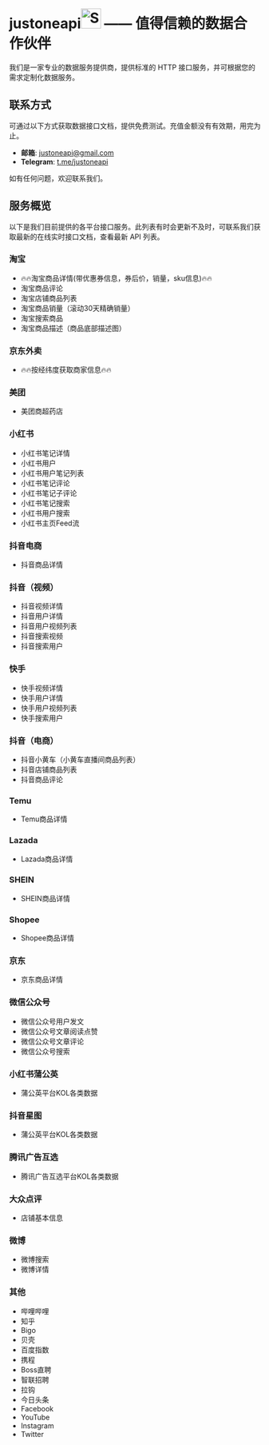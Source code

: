 # justoneapi<img src="./scrapyman_no_backgroud_100_100.png" alt="Scrapyman Logo" width="40" height="40"/> —— 值得信赖的数据合作伙伴

我们是一家专业的数据服务提供商，提供标准的 HTTP 接口服务，并可根据您的需求定制化数据服务。

## 联系方式

可通过以下方式获取数据接口文档，提供免费测试。充值金额没有有效期，用完为止。

- **邮箱**: justoneapi@gmail.com
- **Telegram**: [t.me/justoneapi](https://t.me/justoneapi)

如有任何问题，欢迎联系我们。

## 服务概览

以下是我们目前提供的各平台接口服务。此列表有时会更新不及时，可联系我们获取最新的在线实时接口文档，查看最新 API 列表。

### 淘宝

- 🔥🔥淘宝商品详情(带优惠券信息，券后价，销量，sku信息)🔥🔥
- 淘宝商品评论
- 淘宝店铺商品列表
- 淘宝商品销量（滚动30天精确销量）
- 淘宝搜索商品
- 淘宝商品描述（商品底部描述图）

### 京东外卖

- 🔥🔥按经纬度获取商家信息🔥🔥

### 美团

- 美团商超药店

### 小红书

- 小红书笔记详情
- 小红书用户
- 小红书用户笔记列表
- 小红书笔记评论
- 小红书笔记子评论
- 小红书笔记搜索
- 小红书用户搜索
- 小红书主页Feed流

### 抖音电商

- 抖音商品详情

### 抖音（视频）

- 抖音视频详情
- 抖音用户详情
- 抖音用户视频列表
- 抖音搜索视频
- 抖音搜索用户

### 快手

- 快手视频详情
- 快手用户详情
- 快手用户视频列表
- 快手搜索用户

### 抖音（电商）

- 抖音小黄车（小黄车直播间商品列表）
- 抖音店铺商品列表
- 抖音商品评论

### Temu

- Temu商品详情

### Lazada

- Lazada商品详情

### SHEIN

- SHEIN商品详情

### Shopee

- Shopee商品详情

### 京东

- 京东商品详情

### 微信公众号

- 微信公众号用户发文
- 微信公众号文章阅读点赞
- 微信公众号文章评论
- 微信公众号搜索

### 小红书蒲公英

- 蒲公英平台KOL各类数据

### 抖音星图

- 蒲公英平台KOL各类数据

### 腾讯广告互选

- 腾讯广告互选平台KOL各类数据

### 大众点评

- 店铺基本信息

### 微博

- 微博搜索
- 微博详情

### 其他

- 哔哩哔哩
- 知乎
- Bigo
- 贝壳
- 百度指数
- 携程
- Boss直聘
- 智联招聘
- 拉钩
- 今日头条
- Facebook
- YouTube
- Instagram
- Twitter
